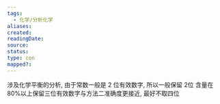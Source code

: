 ```yaml
---
tags:
  - 化学/分析化学
aliases: 
created: 
readingDate: 
source: 
status: 
type: con
mapped?:
---
```

涉及化学平衡的分析, 由于常数一般是 2 位有效数字, 所以一般保留 2位
含量在 80%以上保留三位有效数字与方法二准确度更接近, 最好不取四位